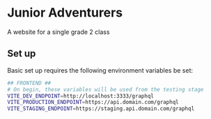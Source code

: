 # Junior Adventurers

A website for a single grade 2 class

## Set up

Basic set up requires the following environment variables be set:

```sh
## FRONTEND ##
# On begin, these variables will be used from the testing stage
VITE_DEV_ENDPOINT=http://localhost:3333/graphql
VITE_PRODUCTION_ENDPOINT=https://api.domain.com/graphql
VITE_STAGING_ENDPOINT=https://staging.api.domain.com/graphql
```
